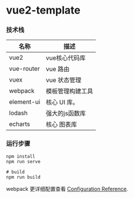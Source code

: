 # vue2-template

### 技术栈

| 名称       | 描述             |
| ---------- | ---------------- |
| vue2       | vue核心代码库    |
| vue-router | vue 路由         |
| vuex       | vue 状态管理     |
| webpack    | 模板管理构建工具 |
| element-ui | 核心 UI 库。     |
| lodash     | 强大的js函数库   |
| echarts    | 核心 图表库      |



### 运行步骤

```shell
npm install
npm run serve

# build
npm run build
```

webpack 更详细配置查看 [Configuration Reference](https://cli.vuejs.org/config/).
